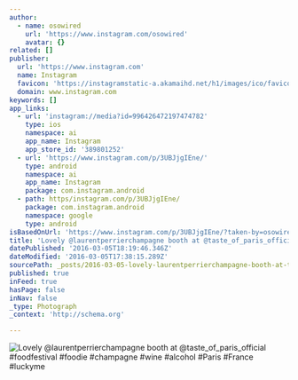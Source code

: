 ```yaml
---
author:
  - name: osowired
    url: 'https://www.instagram.com/osowired'
    avatar: {}
related: []
publisher:
  url: 'https://www.instagram.com'
  name: Instagram
  favicon: 'https://instagramstatic-a.akamaihd.net/h1/images/ico/favicon.ico/7cdab0872b15.ico'
  domain: www.instagram.com
keywords: []
app_links:
  - url: 'instagram://media?id=996426472197474782'
    type: ios
    namespace: ai
    app_name: Instagram
    app_store_id: '389801252'
  - url: 'https://www.instagram.com/p/3UBJjgIEne/'
    type: android
    namespace: ai
    app_name: Instagram
    package: com.instagram.android
  - path: https/instagram.com/p/3UBJjgIEne/
    package: com.instagram.android
    namespace: google
    type: android
isBasedOnUrl: 'https://www.instagram.com/p/3UBJjgIEne/?taken-by=osowired'
title: 'Lovely @laurentperrierchampagne booth at @taste_of_paris_official #foodfestival #foodie #champagne #wine #alcohol #Paris #France #luckyme'
datePublished: '2016-03-05T18:19:46.346Z'
dateModified: '2016-03-05T17:38:15.289Z'
sourcePath: _posts/2016-03-05-lovely-laurentperrierchampagne-booth-at-taste_of_paris_off.md
published: true
inFeed: true
hasPage: false
inNav: false
_type: Photograph
_context: 'http://schema.org'

---
```

![Lovely &commat;laurentperrierchampagne booth at &commat;taste&lowbar;of&lowbar;paris&lowbar;official &num;foodfestival &num;foodie &num;champagne &num;wine &num;alcohol &num;Paris &num;France &num;luckyme](https://scontent.cdninstagram.com/t51.2885-15/e15/11273034_1407948882865048_93756910_n.jpg?ig_cache_key=OTk2NDI2NDcyMTk3NDc0Nzgy.2)